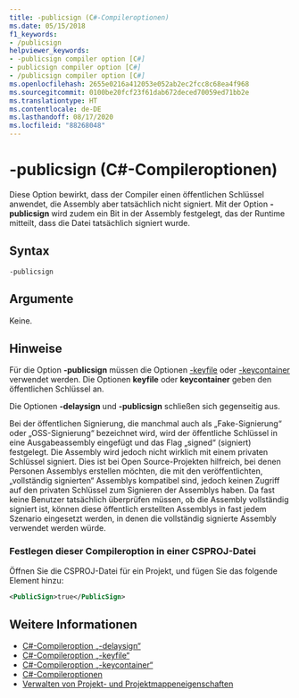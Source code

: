 ```yaml
---
title: -publicsign (C#-Compileroptionen)
ms.date: 05/15/2018
f1_keywords:
- /publicsign
helpviewer_keywords:
- -publicsign compiler option [C#]
- publicsign compiler option [C#]
- /publicsign compiler option [C#]
ms.openlocfilehash: 2655e0216a412053e052ab2ec2fcc8c68ea4f968
ms.sourcegitcommit: 0100be20fcf23f61dab672deced70059ed71bb2e
ms.translationtype: HT
ms.contentlocale: de-DE
ms.lasthandoff: 08/17/2020
ms.locfileid: "88268048"
---
```

# <a name="-publicsign-c-compiler-options"></a>-publicsign (C#-Compileroptionen)

Diese Option bewirkt, dass der Compiler einen öffentlichen Schlüssel anwendet, die Assembly aber tatsächlich nicht signiert. Mit der Option **-publicsign** wird zudem ein Bit in der Assembly festgelegt, das der Runtime mitteilt, dass die Datei tatsächlich signiert wurde.

## <a name="syntax"></a>Syntax

```console
-publicsign
```

## <a name="arguments"></a>Argumente

Keine.

## <a name="remarks"></a>Hinweise

Für die Option **-publicsign** müssen die Optionen [-keyfile](keyfile-compiler-option.md) oder [-keycontainer](keycontainer-compiler-option.md) verwendet werden. Die Optionen **keyfile** oder **keycontainer** geben den öffentlichen Schlüssel an.

Die Optionen **-delaysign** und **-publicsign** schließen sich gegenseitig aus.

Bei der öffentlichen Signierung, die manchmal auch als „Fake-Signierung“ oder „OSS-Signierung“ bezeichnet wird, wird der öffentliche Schlüssel in eine Ausgabeassembly eingefügt und das Flag „signed“ (signiert) festgelegt. Die Assembly wird jedoch nicht wirklich mit einem privaten Schlüssel signiert. Dies ist bei Open Source-Projekten hilfreich, bei denen Personen Assemblys erstellen möchten, die mit den veröffentlichten, „vollständig signierten“ Assemblys kompatibel sind, jedoch keinen Zugriff auf den privaten Schlüssel zum Signieren der Assemblys haben. Da fast keine Benutzer tatsächlich überprüfen müssen, ob die Assembly vollständig signiert ist, können diese öffentlich erstellten Assemblys in fast jedem Szenario eingesetzt werden, in denen die vollständig signierte Assembly verwendet werden würde.

### <a name="to-set-this-compiler-option-in-a-csproj-file"></a>Festlegen dieser Compileroption in einer CSPROJ-Datei

Öffnen Sie die CSPROJ-Datei für ein Projekt, und fügen Sie das folgende Element hinzu:

```xml
<PublicSign>true</PublicSign>
```

## <a name="see-also"></a>Weitere Informationen

- [C#-Compileroption „-delaysign“](delaysign-compiler-option.md)
- [C#-Compileroption „-keyfile“](keyfile-compiler-option.md)
- [C#-Compileroption „-keycontainer“](keycontainer-compiler-option.md)
- [C#-Compileroptionen](index.md)
- [Verwalten von Projekt- und Projektmappeneigenschaften](/visualstudio/ide/managing-project-and-solution-properties)
